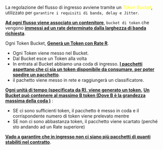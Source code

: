 La regolazione del flusso di ingresso avviene tramite un <span style=color:yellow>Token Bucket</span>, utilizzato per `garantire i requisiti di banda, delay e Jitter`.

<b><u>Ad ogni flusso viene associato un contenitore</u></b>, `bucket di token` che vengono <b><u>immessi ad un rate determinato dalla larghezza di banda richiesta</u></b>. 

Ogni Token Bucket,  <b><u>Generà un Token con Rate R</u></b>.
- Ogni Token viene messo nel Bucket. 
- Dal Bucket esce un Token alla volta 
- In entrata al Bucket abbiamo una coda di ingresso. <b><u>I pacchetti aspettano che ci sia un token disponibile da consumare, per poter spedire un pacchetto</u></b>.
- il pachetto viene messo in rete e raggiungerà un classificatore.

<b><u>Ogni unità di tempo (specificata da R), viene generato un token.</u></b>
<b><u>Un Bucket può contenere al massimo B token (Dove B è la grandezza massima della coda )</u></b> : 

- SE ci sono sufficienti token, il pacchetto è messo in coda e il corrispondente numero di token viene prelevato mentre 
- SE non ci sono abbastanza token, il pacchetto viene scartato (perché sto andando ad un Rate superiore)








<b><u>Vado a garantire che in ingresso non ci siano più pacchetti di quanti stabiliti nel contratto</u></b>.

